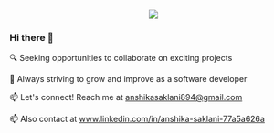 <h1 align="center">
  <a href="https://git.io/typing-svg">
    <img src="https://readme-typing-svg.herokuapp.com/?lines=Greetings,Programmers!👋;I'm+Anshika+Saklani...;This+is+my+profile!&center=true&size=30">
  </a>
</h1>


### Hi there 👋

🔍 Seeking opportunities to collaborate on exciting projects  

🌱 Always striving to grow and improve as a software developer  

📫 Let's connect! Reach me at anshikasaklani894@gmail.com

📫 Also contact at www.linkedin.com/in/anshika-saklani-77a5a626a


<!--
**Anshika-111105/Anshika-111105** is a ✨ _special_ ✨ repository because its `README.md` (this file) appears on your GitHub profile.

Here are some ideas to get you started:

- 🔭 I’m currently working on ...
- 🌱 I’m currently learning ...
- 👯 I’m looking to collaborate on ...
- 🤔 I’m looking for help with ...
- 💬 Ask me about ...
- 📫 How to reach me: ...
- 😄 Pronouns: ...
- ⚡ Fun fact: ...
-->
